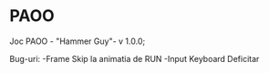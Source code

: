 # PAOO

Joc PAOO - "Hammer Guy"- v 1.0.0;

Bug-uri: -Frame Skip la animatia de RUN
         -Input Keyboard Deficitar
         
